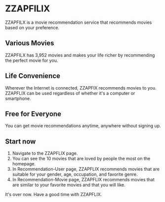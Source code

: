 # ZZAPFILIX
ZZAPFILX is a movie recommendation service that recommends movies based on your preference.
## Various Movies
ZZAPFILX has 3,952 movies and makes your life richer by recommending the perfect movie for you.
## Life Convenience
Wherever the Internet is connected, ZZAPFIX recommends movies to you. ZZAPFLIX can be used regardless of whether it's a computer or smartphone.
## Free for Everyone
You can get movie recommendations anytime, anywhere without signing up.
## Start now
1. Navigate to the ZZAPFLIX page.
2. You can see the 10 movies that are loved by people the most on the homepage.
3. In Recommendation-User page, ZZAPFLIX recommends movies that are suitable for your gender, age, occupation, and favorite genre.
4. In Recommendation-Movie page, ZZAPFLIX recommends movies that are similar to your favorite movies and that you will like.

It's over now. Have a good time with ZZAPFLIX.